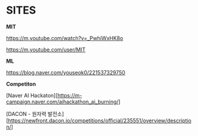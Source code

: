 # SITES



**MIT**

https://m.youtube.com/watch?v=_PwhiWxHK8o

https://m.youtube.com/user/MIT





**ML**

https://blog.naver.com/youseok0/221537329750





**Competiton**

[Naver AI Hackaton][https://m-campaign.naver.com/aihackathon_ai_burning/]

[DACON - 원자력 발전소][https://newfront.dacon.io/competitions/official/235551/overview/description/]